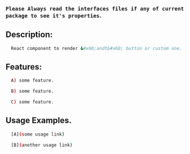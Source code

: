 ### `Please Always read the interfaces files if any of current package to see it's properties`.

## Description:

```sh
  React component to render &#x60;andt&#x60; button or custom one.
```

## Features:

```sh
  A) some feature.

  B) some feature.

  C) some feature.
```

## Usage Examples.

```sh
  [A](some usage link)

  [B](another usage link)
```
